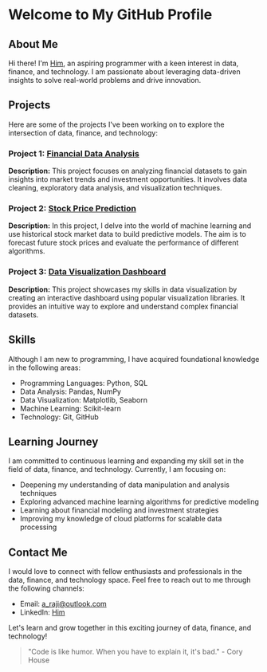 # Welcome to My GitHub Profile

## About Me

Hi there! I'm [Him](https://github.com/MorEnergy), an aspiring programmer with a keen interest in data, finance, and technology. I am passionate about leveraging data-driven insights to solve real-world problems and drive innovation.

## Projects

Here are some of the projects I've been working on to explore the intersection of data, finance, and technology:

### Project 1: [Financial Data Analysis](https://github.com/your-username/financial-data-analysis)

**Description:** This project focuses on analyzing financial datasets to gain insights into market trends and investment opportunities. It involves data cleaning, exploratory data analysis, and visualization techniques.

### Project 2: [Stock Price Prediction](https://github.com/your-username/stock-price-prediction)

**Description:** In this project, I delve into the world of machine learning and use historical stock market data to build predictive models. The aim is to forecast future stock prices and evaluate the performance of different algorithms.

### Project 3: [Data Visualization Dashboard](https://github.com/your-username/data-visualization-dashboard)

**Description:** This project showcases my skills in data visualization by creating an interactive dashboard using popular visualization libraries. It provides an intuitive way to explore and understand complex financial datasets.

## Skills

Although I am new to programming, I have acquired foundational knowledge in the following areas:

- Programming Languages: Python, SQL
- Data Analysis: Pandas, NumPy
- Data Visualization: Matplotlib, Seaborn
- Machine Learning: Scikit-learn
- Technology: Git, GitHub

## Learning Journey

I am committed to continuous learning and expanding my skill set in the field of data, finance, and technology. Currently, I am focusing on:

- Deepening my understanding of data manipulation and analysis techniques
- Exploring advanced machine learning algorithms for predictive modeling
- Learning about financial modeling and investment strategies
- Improving my knowledge of cloud platforms for scalable data processing

## Contact Me

I would love to connect with fellow enthusiasts and professionals in the data, finance, and technology space. Feel free to reach out to me through the following channels:

- Email: [a_raji@outlook.com](mailto:a_raji@outlook.com)
- LinkedIn: [Him](https://www.linkedin.com/in/adam-raji-/)

Let's learn and grow together in this exciting journey of data, finance, and technology!

> "Code is like humor. When you have to explain it, it's bad." - Cory House
